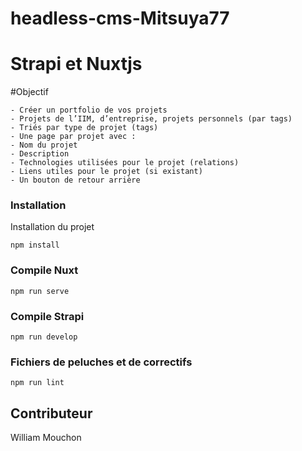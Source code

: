 # headless-cms-Mitsuya77
#  Strapi et Nuxtjs

#Objectif 

```
- Créer un portfolio de vos projets
- Projets de l’IIM, d’entreprise, projets personnels (par tags)
- Triés par type de projet (tags)
- Une page par projet avec :
- Nom du projet
- Description
- Technologies utilisées pour le projet (relations)
- Liens utiles pour le projet (si existant)
- Un bouton de retour arrière
```

### Installation

Installation du projet


```
npm install
```

### Compile Nuxt
```
npm run serve
```

### Compile Strapi
```
npm run develop
```

### Fichiers de peluches et de correctifs
```
npm run lint
```


## Contributeur
William Mouchon

